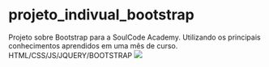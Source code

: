 # projeto_indivual_bootstrap
Projeto sobre Bootstrap para a SoulCode Academy. Utilizando os principais conhecimentos aprendidos em uma mês de curso. HTML/CSS/JS/JQUERY/BOOTSTRAP
<img src="./imagens/screenshot_mypage.jpeg">
